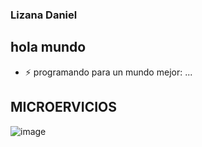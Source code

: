### Lizana Daniel


## hola mundo

- ⚡ programando para un mundo mejor: ...
## MICROERVICIOS

![image](https://github.com/liventus/liventus/assets/46171196/45b3e2f2-2bb3-4a99-86de-21d68ed7a4e1)



